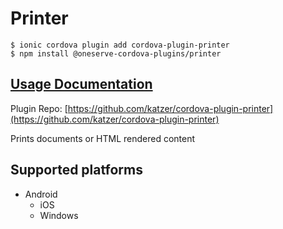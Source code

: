 # Printer

```text
$ ionic cordova plugin add cordova-plugin-printer
$ npm install @oneserve-cordova-plugins/printer
```

## [Usage Documentation](https://oneserve.gitbook.io/oneserve-cordova-plugins/plugins/printer/)

Plugin Repo: [https://github.com/katzer/cordova-plugin-printer](https://github.com/katzer/cordova-plugin-printer)

Prints documents or HTML rendered content

## Supported platforms

* Android
  * iOS
  * Windows

